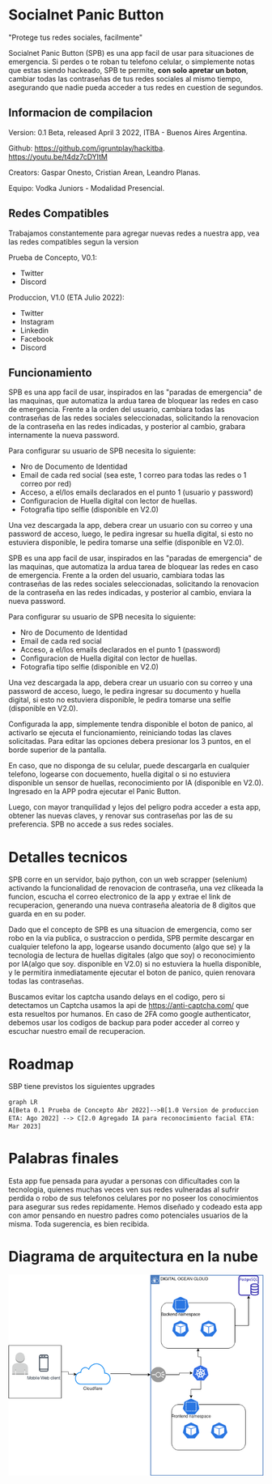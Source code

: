 # Socialnet Panic Button
 "Protege tus redes sociales, facilmente" 

Socialnet Panic Button (SPB) es una app facil de usar para situaciones de emergencia. 
Si perdes o te roban tu telefono celular, o simplemente notas que estas siendo hackeado, SPB te permite, **con solo apretar un boton**, cambiar todas las contraseñas de tus redes sociales al mismo tiempo, asegurando que nadie pueda acceder a tus redes en cuestion de segundos.


## Informacion de compilacion

Version: 0.1 Beta, released April 3 2022, ITBA - Buenos Aires Argentina.

Github: https://github.com/igruntplay/hackitba.   https://youtu.be/t4dz7cDYItM

Creators: Gaspar Onesto, Cristian Arean, Leandro Planas.

Equipo: Vodka Juniors - Modalidad Presencial.

## Redes Compatibles
Trabajamos constantemente para agregar nuevas redes a nuestra app, vea las redes compatibles segun la version

Prueba de Concepto, V0.1: 
 - Twitter
 - Discord

Produccion, V1.0 (ETA Julio 2022):
 - Twitter 
 - Instagram
 - Linkedin
 - Facebook
 - Discord

## Funcionamiento

SPB es una app facil de usar, inspirados en las "paradas de emergencia" de las maquinas, que automatiza la ardua tarea de bloquear las redes en caso de emergencia. Frente a la orden del usuario, cambiara todas las contraseñas de las redes sociales seleccionadas, solicitando la renovacion de la contraseña en las redes indicadas, y posterior al cambio, grabara internamente la nueva password.

Para configurar su usuario de SPB necesita lo siguiente:
- Nro de Documento de Identidad
- Email de cada red social (sea este, 1 correo para todas las redes o 1 correo por red)
- Acceso, a el/los emails declarados en el punto 1 (usuario y password)
- Configuracion de Huella digital con lector de huellas. 
- Fotografia tipo selfie (disponible en V2.0)

Una vez descargada la app, debera crear un usuario con su correo y una password de acceso, luego, le pedira ingresar su huella digital, si esto no estuviera disponible, le pedira tomarse una selfie (disponible en V2.0). 

SPB es una app facil de usar, inspirados en las "paradas de emergencia" de las maquinas, que automatiza la ardua tarea de bloquear las redes en caso de emergencia. Frente a la orden del usuario, cambiara todas las contraseñas de las redes sociales seleccionadas, solicitando la renovacion de la contraseña en las redes indicadas, y posterior al cambio, enviara la nueva password.

Para configurar su usuario de SPB necesita lo siguiente:
- Nro de Documento de Identidad
- Email de cada red social
- Acceso, a el/los emails declarados en el punto 1 (password)
- Configuracion de Huella digital con lector de huellas. 
- Fotografia tipo selfie (disponible en V2.0)

Una vez descargada la app, debera crear un usuario con su correo y una password de acceso, luego, le pedira ingresar su documento y huella digital, si esto no estuviera disponible, le pedira tomarse una selfie (disponible en V2.0). 

Configurada la app, simplemente tendra disponible el boton de panico, al activarlo se ejecuta el funcionamiento, reiniciando todas las claves solicitadas. Para editar las opciones debera presionar los 3 puntos, en el borde superior de la pantalla. 

En caso, que no disponga de su celular, puede descargarla en cualquier telefono, logearse con docuemento, huella digital o si no estuviera disponible un sensor de huellas, reconocimiento por IA (disponible en V2.0). Ingresado en la APP podra ejecutar el Panic Button. 

Luego, con mayor tranquilidad y lejos del peligro podra acceder a esta app, obtener las nuevas claves, y renovar sus contraseñas por las de su preferencia. SPB no accede a sus redes sociales. 

# Detalles tecnicos

SPB corre en un servidor, bajo python, con un web scrapper (selenium) activando la funcionalidad de renovacion de contraseña, una vez clikeada la funcion, escucha el correo electronico de la app y extrae el link de recuperacion, generando una nueva contraseña aleatoria de 8 digitos que guarda en en su poder. 

Dado que el concepto de SPB es una situacion de emergencia, como ser robo en la via publica, o sustraccion o perdida, SPB permite descargar en cualquier telefono la app, logearse usando documento (algo que se) y la tecnologia de lectura de huellas digitales (algo que soy) o reconocimiento por IA(algo que soy. disponible en V2.0) si no estuviera la huella disponible, y le permitira inmediatamente ejecutar el boton de panico, quien renovara todas las contraseñas.  

Buscamos evitar los captcha usando delays en el codigo, pero si detectamos un Captcha usamos la api de https://anti-captcha.com/ que esta resueltos por humanos. En caso de 2FA como google authenticator, debemos usar los codigos de backup para poder acceder al correo y escuchar nuestro email de recuperacion. 

# Roadmap

SBP tiene previstos los siguientes upgrades

```mermaid
graph LR
A[Beta 0.1 Prueba de Concepto Abr 2022]-->B[1.0 Version de produccion ETA: Ago 2022] --> C[2.0 Agregado IA para reconocimiento facial ETA: Mar 2023] 
```
# Palabras finales 
Esta app fue pensada para ayudar a personas con dificultades con la tecnologia, quienes muchas veces ven sus redes vulneradas al sufrir perdida o robo de sus telefonos celulares por no poseer los conocimientos para asegurar sus redes repidamente. Hemos diseñado y codeado esta app con amor pensando en nuestro padres como potenciales usuarios de la misma. Toda sugerencia, es bien recibida. 

# Diagrama de arquitectura en la nube

![Diagrama](tes.png)
